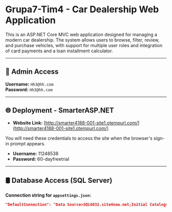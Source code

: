 # Grupa7-Tim4 - Car Dealership Web Application

This is an ASP.NET Core MVC web application designed for managing a modern car dealership. The system allows users to browse, filter, review, and purchase vehicles, with support for multiple user roles and integration of card payments and a loan installment calculator.

---

## 🔑 Admin Access

**Username:** `Hh3@hh.com`  
**Password:** `Hh3@hh.com`

---

## 🌐 Deployment - SmarterASP.NET

- **Website Link:** [http://smarter4188-001-site1.otempurl.com/](http://smarter4188-001-site1.otempurl.com/)

You will need these credentials to access the site when the browser's sign-in prompt appears.

- **Username:** 11248538
- **Password:** 60-dayfreetrial

---

## 🛢️ Database Access (SQL Server)

**Connection string for `appsettings.json`:**

```json
"DefaultConnection": "Data Source=SQL6032.site4now.net;Initial Catalog=db_ab91cc_ooad2025;User Id=db_ab91cc_ooad2025_admin;Password=ooad2025"
